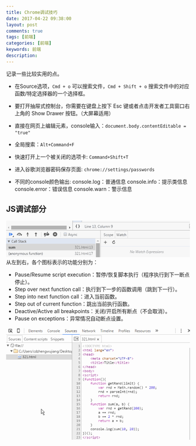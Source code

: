 ```yaml
---
title: Chrome调试技巧
date: 2017-04-22 09:38:00
layout: post
comments: true
tags: [前端]
categories: [前端]
keywords: 前端
description:
---
```


记录一些比较实用的点。
<!-- more -->

- 在Source选项，`Cmd + o` 可以搜索文件，`Cmd + Shift + o` 
搜索文件中的对应函数/特定选择器的一个选择框。

- 要打开抽屉式控制台，你需要在键盘上按下 Esc 键或者点击开发者工具窗口右上角的 Show Drawer 按钮。（大屏幕适用）

- 直接在网页上编辑元素，console输入：`document.body.contentEditable = "true"`

- 全局搜索：`Alt+Command+F`

- 快速打开上一个被关闭的选项卡: `Command+Shift+T`

- 进入谷歌浏览器密码保存页面: `chrome://settings/passwords`

- 不同的console颜色输出:
console.log：普通信息
console.info：提示类信息
console.error：错误信息
console.warn：警示信息

## JS调试部分

<img src="/img/chromeTips/1.gif" alt="">
从左到右，各个图标表示的功能分别为：

- Pause/Resume script execution：暂停/恢复脚本执行（程序执行到下一断点停止）。
- Step over next function call：执行到下一步的函数调用（跳到下一行）。
- Step into next function call：进入当前函数。
- Step out of current function：跳出当前执行函数。
- Deactive/Active all breakpoints：关闭/开启所有断点（不会取消）。
- Pause on exceptions：异常情况自动断点设置。

<img src="/img/chromeTips/2.gif" alt="">